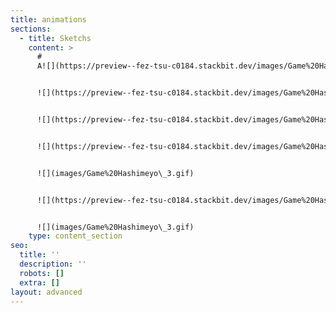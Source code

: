 ```yaml
---
title: animations
sections:
  - title: Sketchs
    content: >
      #
      A![](https://preview--fez-tsu-c0184.stackbit.dev/images/Game%20Hashimeyo\_3.gif)


      ![](https://preview--fez-tsu-c0184.stackbit.dev/images/Game%20Hashimeyo\_3.gif)


      ![](https://preview--fez-tsu-c0184.stackbit.dev/images/Game%20Hashimeyo\_3.gif)


      ![](https://preview--fez-tsu-c0184.stackbit.dev/images/Game%20Hashimeyo\_3.gif)


      ![](images/Game%20Hashimeyo\_3.gif)


      ![](https://preview--fez-tsu-c0184.stackbit.dev/images/Game%20Hashimeyo\_3.gif)![](https://preview--fez-tsu-c0184.stackbit.dev/images/Game%20Hashimeyo\_3.gif)


      ![](images/Game%20Hashimeyo\_3.gif)
    type: content_section
seo:
  title: ''
  description: ''
  robots: []
  extra: []
layout: advanced
---
```

